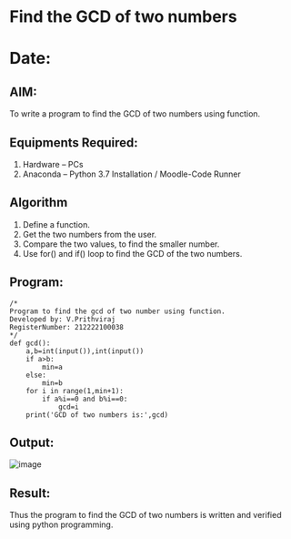 # Find the GCD of two numbers
# Date:

## AIM:
To write a program to find the GCD of two numbers using function.

## Equipments Required:
1. Hardware – PCs
2. Anaconda – Python 3.7 Installation / Moodle-Code Runner

## Algorithm
1. Define a function.
2. Get the two numbers from the user.
3. Compare the two values, to find the smaller number.
4. Use for() and if() loop to find the GCD of the two numbers.

## Program:
```
/*
Program to find the gcd of two number using function.
Developed by: V.Prithviraj
RegisterNumber: 212222100038 
*/
def gcd():
    a,b=int(input()),int(input())
    if a>b:
        min=a
    else:
        min=b
    for i in range(1,min+1):
        if a%i==0 and b%i==0:
            gcd=i
    print('GCD of two numbers is:',gcd)
```

## Output:
![image](https://github.com/user-attachments/assets/52c9c90f-541b-408b-b3b6-c8a347ef540b)



## Result:
Thus the program to find the GCD of two numbers is written and verified using python programming.
